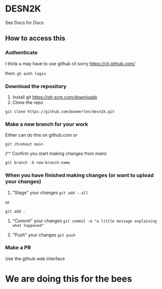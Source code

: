 # DESN2K
See Docs for Docs

## How to access this

### Authenticate

I think u may have to use github cli sorry 
https://cli.github.com/

then:
```gh auth login```

### Download the repository
1. Install git https://git-scm.com/downloads
2. Clone the repo 

```git clone https://github.com/boomerlen/desn2k.git```

### Make a new branch for your work 

Either can do this on github.com or

```git chcekout main```

(^^ Confirm you start making changes from main)

```git branch -b new-branch-name```


### When you have finished making changes (or want to upload your changes)

1. "Stage" your changes 
```git add --all```

or

```git add .```

1. "Commit" your changes
```git commit -m "a little message explaining what happened"```

2. "Push" your changes
```git push```

### Make a PR 

Use the github web interface

# We are doing this for the bees 

